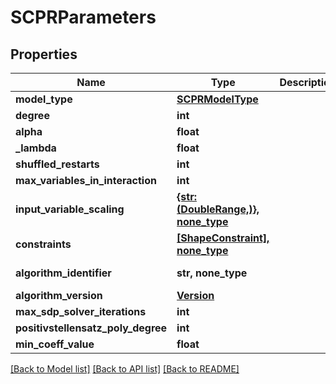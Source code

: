 # SCPRParameters


## Properties
Name | Type | Description | Notes
------------ | ------------- | ------------- | -------------
**model_type** | [**SCPRModelType**](SCPRModelType.md) |  | [optional] 
**degree** | **int** |  | [optional] 
**alpha** | **float** |  | [optional] 
**_lambda** | **float** |  | [optional] 
**shuffled_restarts** | **int** |  | [optional] 
**max_variables_in_interaction** | **int** |  | [optional] 
**input_variable_scaling** | [**{str: (DoubleRange,)}, none_type**](DoubleRange.md) |  | [optional] 
**constraints** | [**[ShapeConstraint], none_type**](ShapeConstraint.md) |  | [optional] 
**algorithm_identifier** | **str, none_type** |  | [optional] [readonly] 
**algorithm_version** | [**Version**](Version.md) |  | [optional] 
**max_sdp_solver_iterations** | **int** |  | [optional] 
**positivstellensatz_poly_degree** | **int** |  | [optional] 
**min_coeff_value** | **float** |  | [optional] 

[[Back to Model list]](../README.md#documentation-for-models) [[Back to API list]](../README.md#documentation-for-api-endpoints) [[Back to README]](../README.md)


